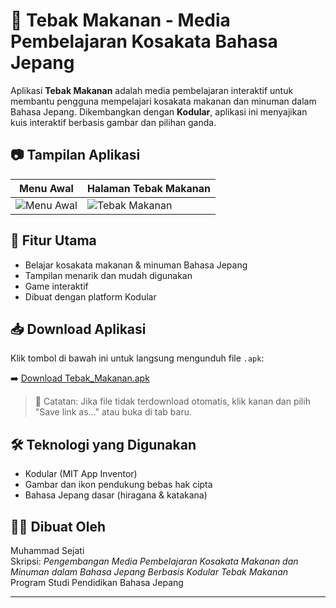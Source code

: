 # 🍱 Tebak Makanan - Media Pembelajaran Kosakata Bahasa Jepang

Aplikasi **Tebak Makanan** adalah media pembelajaran interaktif untuk membantu pengguna mempelajari kosakata makanan dan minuman dalam Bahasa Jepang. Dikembangkan dengan **Kodular**, aplikasi ini menyajikan kuis interaktif berbasis gambar dan pilihan ganda.

## 📷 Tampilan Aplikasi

| Menu Awal | Halaman Tebak Makanan |
|----------|------------------------|
| ![Menu Awal](https://raw.githubusercontent.com/USERNAME/REPO-NAME/main/screenshots/menu_awal.jpg) | ![Tebak Makanan](https://raw.githubusercontent.com/USERNAME/REPO-NAME/main/screenshots/tebak_makanan.jpg) |

## 🎯 Fitur Utama

- Belajar kosakata makanan & minuman Bahasa Jepang
- Tampilan menarik dan mudah digunakan
- Game interaktif 
- Dibuat dengan platform Kodular

## 📥 Download Aplikasi

Klik tombol di bawah ini untuk langsung mengunduh file `.apk`:

➡️ [Download Tebak_Makanan.apk](https://github.com/USERNAME/REPO-NAME/releases/download/v1.0/Tebak_Makanan.apk)

> 📌 Catatan: Jika file tidak terdownload otomatis, klik kanan dan pilih "Save link as..." atau buka di tab baru.

## 🛠 Teknologi yang Digunakan

- Kodular (MIT App Inventor)
- Gambar dan ikon pendukung bebas hak cipta
- Bahasa Jepang dasar (hiragana & katakana)

## 👨‍🎓 Dibuat Oleh

Muhammad Sejati  
Skripsi: *Pengembangan Media Pembelajaran Kosakata Makanan dan Minuman dalam Bahasa Jepang Berbasis Kodular Tebak Makanan*  
Program Studi Pendidikan Bahasa Jepang

---

